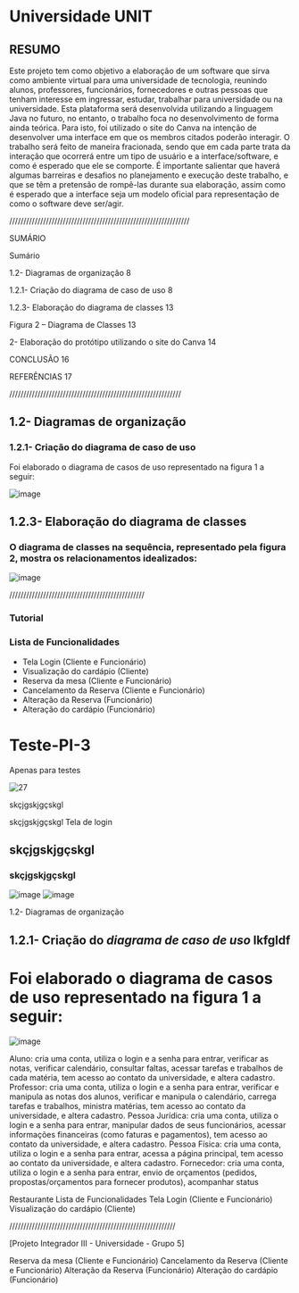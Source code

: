 # Universidade UNIT
## RESUMO
Este projeto tem como objetivo a elaboração de um software que sirva como ambiente virtual para uma universidade de tecnologia, reunindo alunos, professores, funcionários, fornecedores e outras pessoas que tenham interesse em ingressar, estudar, trabalhar para universidade ou na universidade. Esta plataforma será desenvolvida utilizando a linguagem Java no futuro, no entanto, o trabalho foca no desenvolvimento de forma ainda teórica. Para isto, foi utilizado o site do Canva na intenção de desenvolver uma interface em que os membros citados poderão interagir. O trabalho será feito de maneira fracionada, sendo que em cada parte trata da interação que ocorrerá entre um tipo de usuário e a interface/software, e como é esperado que ele se comporte. É importante salientar que haverá algumas barreiras e desafios no planejamento e execução deste trabalho, e que se têm a pretensão de rompê-las durante sua elaboração, assim como é esperado que a interface seja um modelo oficial para representação de como o software deve ser/agir.

////////////////////////////////////////////////////////////////

SUMÁRIO

Sumário


1.2- Diagramas de organização	8

1.2.1- Criação do diagrama de caso de uso	8


1.2.3- Elaboração do diagrama de classes	13

Figura 2 – Diagrama de Classes	13


2-	Elaboração do protótipo utilizando o site do Canva	14

CONCLUSÃO	16

REFERÊNCIAS	17

/////////////////////////////////////////////////////////////


## 1.2- Diagramas de organização

### 1.2.1- Criação do diagrama de caso de uso

Foi elaborado o diagrama de casos de uso representado na figura 1 a seguir:

![image](https://github.com/senacgrupo5/Teste-PI-3/assets/151482254/a6515df2-86a4-451b-951f-c886eab99d91)

## 1.2.3- Elaboração do diagrama de classes

### O diagrama de classes na sequência, representado pela figura 2, mostra os relacionamentos idealizados: 

![image](https://github.com/senacgrupo5/Teste-PI-3/assets/151482254/08a58fb6-5636-4b05-a5e6-33bafe46463b)







////////////////////////////////////////////////

### Tutorial
### Lista de Funcionalidades
- Tela Login (Cliente e Funcionário)
- Visualização do cardápio (Cliente)
- Reserva da mesa (Cliente e Funcionário)
- Cancelamento da Reserva (Cliente e Funcionário)
- Alteração da Reserva (Funcionário)
- Alteração do cardápio (Funcionário)



# Teste-PI-3
Apenas para testes






![27](https://github.com/senacgrupo5/Teste-PI-3/assets/151482254/36e12df8-d445-47a8-92a0-b45d6c001213)


skçjgskjgçskgl

skçjgskjgçskgl
Tela de login

## skçjgskjgçskgl


### skçjgskjgçskgl


![image](https://github.com/senacgrupo5/Teste-PI-3/assets/151482254/12ab25a3-787e-4410-9378-00b3756ba248)
![image](https://github.com/senacgrupo5/Teste-PI-3/assets/151482254/ed884134-ab45-4650-942b-37914f5e6410)


1.2- Diagramas de organização

## 1.2.1- Criação do *diagrama de caso de uso*  lkfgldf

# Foi elaborado o diagrama de **casos de uso representado** na figura 1 a seguir:

![image](https://github.com/senacgrupo5/Teste-PI-3/assets/151482254/41a23179-26a4-49fd-8e07-8659cebbb5d0)


Aluno: cria uma conta, utiliza o login e a senha para entrar, verificar as notas, verificar calendário, consultar faltas, acessar tarefas e trabalhos de cada matéria, tem acesso ao contato da universidade, e altera cadastro.
Professor: cria uma conta, utiliza o login e a senha para entrar, verificar e manipula as notas dos alunos, verificar e manipula o calendário, carrega tarefas e trabalhos, ministra matérias, tem acesso ao contato da universidade, e altera cadastro.
Pessoa Jurídica: cria uma conta, utiliza o login e a senha para entrar, manipular dados de seus funcionários, acessar informações financeiras (como faturas e pagamentos), tem acesso ao contato da universidade, e altera cadastro.
Pessoa Física: cria uma conta, utiliza o login e a senha para entrar, acessa a página principal, tem acesso ao contato da universidade, e altera cadastro.
Fornecedor: cria uma conta, utiliza o login e a senha para entrar, envio de orçamentos (pedidos, propostas/orçamentos para fornecer produtos), acompanhar status 


Restaurante
Lista de Funcionalidades
Tela Login (Cliente e Funcionário)
Visualização do cardápio (Cliente)





///////////////////////////////////////////////////////////




[Projeto Integrador III - Universidade - Grupo 5]


Reserva da mesa (Cliente e Funcionário)
Cancelamento da Reserva (Cliente e Funcionário)
Alteração da Reserva (Funcionário)
Alteração do cardápio (Funcionário)
